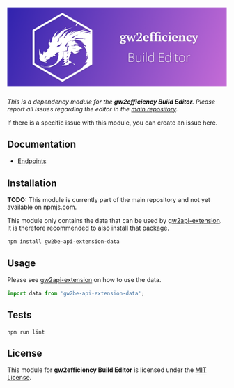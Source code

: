 # ![gw2efficiency Build Editor](docs/github-banner.png)
*This is a dependency module for the **gw2efficiency Build Editor**.
Please report all issues regarding the editor in the [main repository](https://github.com/darthmaim/gw2builds).*

If there is a specific issue with this module, you can create an issue here.

## Documentation
- [Endpoints](docs/endpoints.md)

## Installation
**TODO:** This module is currently part of the main repository and not yet available on npmjs.com.

This module only contains the data that can be used by [gw2api-extension](https://www.npmjs.com/package/gw2api-extension).
It is therefore recommended to also install that package.
```
npm install gw2be-api-extension-data
```

## Usage
Please see [gw2api-extension](https://www.npmjs.com/package/gw2api-extension) on how to use the data.
```javascript
import data from 'gw2be-api-extension-data';
```

## Tests
```
npm run lint
```

## License
This module for **gw2efficiency Build Editor** is licensed under the [MIT License](LICENSE).

